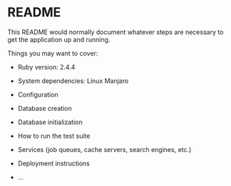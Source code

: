 # README

This README would normally document whatever steps are necessary to get the
application up and running.

Things you may want to cover:

* Ruby version: 2.4.4

* System dependencies: Linux Manjaro

* Configuration

* Database creation

* Database initialization

* How to run the test suite

* Services (job queues, cache servers, search engines, etc.)

* Deployment instructions

* ...
